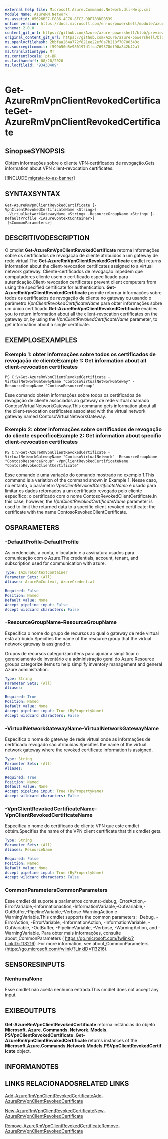```yaml
---
external help file: Microsoft.Azure.Commands.Network.dll-Help.xml
Module Name: AzureRM.Network
ms.assetid: 05626BF7-F886-4C76-8FC2-DDF783DEB539
online version: https://docs.microsoft.com/en-us/powershell/module/azurerm.network/get-azurermvpnclientrevokedcertificate
schema: 2.0.0
content_git_url: https://github.com/Azure/azure-powershell/blob/preview/src/ResourceManager/Network/Commands.Network/help/Get-AzureRmVpnClientRevokedCertificate.md
original_content_git_url: https://github.com/Azure/azure-powershell/blob/preview/src/ResourceManager/Network/Commands.Network/help/Get-AzureRmVpnClientRevokedCertificate.md
ms.openlocfilehash: 2bbfaa264a772f821ee22ef0a7b218f70700343c
ms.sourcegitcommit: f599b50d5e980197d1fca769378df90a842b42a1
ms.translationtype: MT
ms.contentlocale: pt-BR
ms.lasthandoff: 08/20/2020
ms.locfileid: "93430409"
---
```

# <span data-ttu-id="05fd3-101">Get-AzureRmVpnClientRevokedCertificate</span><span class="sxs-lookup"><span data-stu-id="05fd3-101">Get-AzureRmVpnClientRevokedCertificate</span></span>

## <span data-ttu-id="05fd3-102">Sinopse</span><span class="sxs-lookup"><span data-stu-id="05fd3-102">SYNOPSIS</span></span>
<span data-ttu-id="05fd3-103">Obtém informações sobre o cliente VPN-certificados de revogação.</span><span class="sxs-lookup"><span data-stu-id="05fd3-103">Gets information about VPN client-revocation certificates.</span></span>

[!INCLUDE [migrate-to-az-banner](../../includes/migrate-to-az-banner.md)]

## <span data-ttu-id="05fd3-104">SYNTAX</span><span class="sxs-lookup"><span data-stu-id="05fd3-104">SYNTAX</span></span>

```
Get-AzureRmVpnClientRevokedCertificate [-VpnClientRevokedCertificateName <String>]
 -VirtualNetworkGatewayName <String> -ResourceGroupName <String> [-DefaultProfile <IAzureContextContainer>]
 [<CommonParameters>]
```

## <span data-ttu-id="05fd3-105">DESCRITIVO</span><span class="sxs-lookup"><span data-stu-id="05fd3-105">DESCRIPTION</span></span>
<span data-ttu-id="05fd3-106">O cmdlet **Get-AzureRmVpnClientRevokedCertificate** retorna informações sobre os certificados de revogação de cliente atribuídos a um gateway de rede virtual.</span><span class="sxs-lookup"><span data-stu-id="05fd3-106">The **Get-AzureRmVpnClientRevokedCertificate** cmdlet returns information about the client-revocation certificates assigned to a virtual network gateway.</span></span>
<span data-ttu-id="05fd3-107">Cliente-certificados de revogação impedem que computadores cliente usem o certificado especificado para autenticação.</span><span class="sxs-lookup"><span data-stu-id="05fd3-107">Client-revocation certificates prevent client computers from using the specified certificate for authentication.</span></span>
<span data-ttu-id="05fd3-108">**Get-AzureRmVpnClientRevokedCertificate** permite retornar informações sobre todos os certificados de revogação de cliente no gateway ou usando o parâmetro *VpnClientRevokedCertificateName* para obter informações sobre um único certificado.</span><span class="sxs-lookup"><span data-stu-id="05fd3-108">**Get-AzureRmVpnClientRevokedCertificate** enables you to return information about all the client-revocation certificates on the gateway or, by using the *VpnClientRevokedCertificateName* parameter, to get information about a single certificate.</span></span>

## <span data-ttu-id="05fd3-109">EXEMPLOS</span><span class="sxs-lookup"><span data-stu-id="05fd3-109">EXAMPLES</span></span>

### <span data-ttu-id="05fd3-110">Exemplo 1: obter informações sobre todos os certificados de revogação de cliente</span><span class="sxs-lookup"><span data-stu-id="05fd3-110">Example 1: Get information about all client-revocation certificates</span></span>
```
PS C:\>Get-AzureRmVpnClientRevokedCertificate -VirtualNetworkGatewayName "ContosoVirtualNetworkGateway" -ResourceGroupName "ContosoResourceGroup"
```

<span data-ttu-id="05fd3-111">Esse comando obtém informações sobre todos os certificados de revogação de cliente associados ao gateway de rede virtual chamado ContosoVirtualNetworkGateway.</span><span class="sxs-lookup"><span data-stu-id="05fd3-111">This command gets information about all the client-revocation certificates associated with the virtual network gateway named ContosoVirtualNetworkGateway.</span></span>

### <span data-ttu-id="05fd3-112">Exemplo 2: obter informações sobre certificados de revogação do cliente específico</span><span class="sxs-lookup"><span data-stu-id="05fd3-112">Example 2: Get information about specific client-revocation certificates</span></span>
```
PS C:\>Get-AzureRmVpnClientRevokedCertificate -VirtualNetworkGatewayName "ContosoVirtualNetwork" -ResourceGroupName "ContosoResourceGroup" -VpnClientRevokedCertificateName "ContosoRevokedClientCertificate"
```

<span data-ttu-id="05fd3-113">Esse comando é uma variação do comando mostrado no exemplo 1.</span><span class="sxs-lookup"><span data-stu-id="05fd3-113">This command is a variation of the command shown in Example 1.</span></span>
<span data-ttu-id="05fd3-114">Nesse caso, no entanto, o parâmetro *VpnClientRevokedCertificateName* é usado para limitar os dados retornados a um certificado revogado pelo cliente específico: o certificado com o nome ContosoRevokedClientCertificate.</span><span class="sxs-lookup"><span data-stu-id="05fd3-114">In this case, however, the *VpnClientRevokedCertificateName* parameter is used to limit the returned data to a specific client-revoked certificate: the certificate with the name ContosoRevokedClientCertificate.</span></span>

## <span data-ttu-id="05fd3-115">OS</span><span class="sxs-lookup"><span data-stu-id="05fd3-115">PARAMETERS</span></span>

### <span data-ttu-id="05fd3-116">-DefaultProfile</span><span class="sxs-lookup"><span data-stu-id="05fd3-116">-DefaultProfile</span></span>
<span data-ttu-id="05fd3-117">As credenciais, a conta, o locatário e a assinatura usados para comunicação com o Azure.</span><span class="sxs-lookup"><span data-stu-id="05fd3-117">The credentials, account, tenant, and subscription used for communication with azure.</span></span>

```yaml
Type: IAzureContextContainer
Parameter Sets: (All)
Aliases: AzureRmContext, AzureCredential

Required: False
Position: Named
Default value: None
Accept pipeline input: False
Accept wildcard characters: False
```

### <span data-ttu-id="05fd3-118">-ResourceGroupName</span><span class="sxs-lookup"><span data-stu-id="05fd3-118">-ResourceGroupName</span></span>
<span data-ttu-id="05fd3-119">Especifica o nome do grupo de recursos ao qual o gateway de rede virtual está atribuído.</span><span class="sxs-lookup"><span data-stu-id="05fd3-119">Specifies the name of the resource group that the virtual network gateway is assigned to.</span></span>

<span data-ttu-id="05fd3-120">Grupos de recursos categorizam itens para ajudar a simplificar o gerenciamento de inventário e a administração geral do Azure.</span><span class="sxs-lookup"><span data-stu-id="05fd3-120">Resource groups categorize items to help simplify inventory management and general Azure administration.</span></span>

```yaml
Type: String
Parameter Sets: (All)
Aliases: 

Required: True
Position: Named
Default value: None
Accept pipeline input: True (ByPropertyName)
Accept wildcard characters: False
```

### <span data-ttu-id="05fd3-121">-VirtualNetworkGatewayName</span><span class="sxs-lookup"><span data-stu-id="05fd3-121">-VirtualNetworkGatewayName</span></span>
<span data-ttu-id="05fd3-122">Especifica o nome do gateway de rede virtual onde as informações de certificado revogado são atribuídas.</span><span class="sxs-lookup"><span data-stu-id="05fd3-122">Specifies the name of the virtual network gateway where the revoked certificate information is assigned.</span></span>

```yaml
Type: String
Parameter Sets: (All)
Aliases: 

Required: True
Position: Named
Default value: None
Accept pipeline input: True (ByPropertyName)
Accept wildcard characters: False
```

### <span data-ttu-id="05fd3-123">-VpnClientRevokedCertificateName</span><span class="sxs-lookup"><span data-stu-id="05fd3-123">-VpnClientRevokedCertificateName</span></span>
<span data-ttu-id="05fd3-124">Especifica o nome do certificado de cliente VPN que este cmdlet obtém.</span><span class="sxs-lookup"><span data-stu-id="05fd3-124">Specifies the name of the VPN client certificate that this cmdlet gets.</span></span>

```yaml
Type: String
Parameter Sets: (All)
Aliases: ResourceName

Required: False
Position: Named
Default value: None
Accept pipeline input: True (ByPropertyName)
Accept wildcard characters: False
```

### <span data-ttu-id="05fd3-125">CommonParameters</span><span class="sxs-lookup"><span data-stu-id="05fd3-125">CommonParameters</span></span>
<span data-ttu-id="05fd3-126">Esse cmdlet dá suporte a parâmetros comuns:-debug,-ErrorAction,-ErrorVariable,-Informationaction,-InformationVariable,-OutVariable,-OutBuffer,-PipelineVariable,-Verbose-WarningAction e-WarningVariable.</span><span class="sxs-lookup"><span data-stu-id="05fd3-126">This cmdlet supports the common parameters: -Debug, -ErrorAction, -ErrorVariable, -InformationAction, -InformationVariable, -OutVariable, -OutBuffer, -PipelineVariable, -Verbose, -WarningAction, and -WarningVariable.</span></span> <span data-ttu-id="05fd3-127">Para obter mais informações, consulte about_CommonParameters ( https://go.microsoft.com/fwlink/?LinkID=113216) .</span><span class="sxs-lookup"><span data-stu-id="05fd3-127">For more information, see about_CommonParameters (https://go.microsoft.com/fwlink/?LinkID=113216).</span></span>

## <span data-ttu-id="05fd3-128">SENSORES</span><span class="sxs-lookup"><span data-stu-id="05fd3-128">INPUTS</span></span>

### <span data-ttu-id="05fd3-129">Nenhuma</span><span class="sxs-lookup"><span data-stu-id="05fd3-129">None</span></span>
<span data-ttu-id="05fd3-130">Esse cmdlet não aceita nenhuma entrada.</span><span class="sxs-lookup"><span data-stu-id="05fd3-130">This cmdlet does not accept any input.</span></span>

## <span data-ttu-id="05fd3-131">EXIBE</span><span class="sxs-lookup"><span data-stu-id="05fd3-131">OUTPUTS</span></span>

###  
<span data-ttu-id="05fd3-132">**Get-AzureRmVpnClientRevokedCertificate** retorna instâncias do objeto **Microsoft. Azure. Commands. Network. Models. PSVpnClientRevokedCertificate** .</span><span class="sxs-lookup"><span data-stu-id="05fd3-132">**Get-AzureRmVpnClientRevokedCertificate** returns instances of the **Microsoft.Azure.Commands.Network.Models.PSVpnClientRevokedCertificate** object.</span></span>

## <span data-ttu-id="05fd3-133">INFORMA</span><span class="sxs-lookup"><span data-stu-id="05fd3-133">NOTES</span></span>

## <span data-ttu-id="05fd3-134">LINKS RELACIONADOS</span><span class="sxs-lookup"><span data-stu-id="05fd3-134">RELATED LINKS</span></span>

[<span data-ttu-id="05fd3-135">Add-AzureRmVpnClientRevokedCertificate</span><span class="sxs-lookup"><span data-stu-id="05fd3-135">Add-AzureRmVpnClientRevokedCertificate</span></span>](./Add-AzureRmVpnClientRevokedCertificate.md)

[<span data-ttu-id="05fd3-136">New-AzureRmVpnClientRevokedCertificate</span><span class="sxs-lookup"><span data-stu-id="05fd3-136">New-AzureRmVpnClientRevokedCertificate</span></span>](./New-AzureRmVpnClientRevokedCertificate.md)

[<span data-ttu-id="05fd3-137">Remove-AzureRmVpnClientRevokedCertificate</span><span class="sxs-lookup"><span data-stu-id="05fd3-137">Remove-AzureRmVpnClientRevokedCertificate</span></span>](./Remove-AzureRmVpnClientRevokedCertificate.md)



